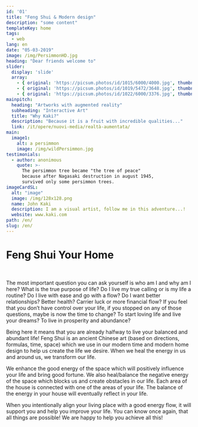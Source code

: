 ```yaml
---
id: '01'
title: "Feng Shui & Modern design"
description: "some content"
templateKey: home
tags:
  - web
lang: en
date: "05-03-2019"
image: /img/PersimmonHD.jpg
heading: "Dear friends welcome to"
slider:
  display: 'slide'
  array:
    - { original: 'https://picsum.photos/id/1015/6000/4000.jpg', thumbnail: 'https://picsum.photos/id/1015/6000/4000.jpg', originalAlt: "A wild fjord in the far north.", originalTitle: "A wild fjord in the far north.", description: "A wild fjord in the far North, admiring the infinite." }
    - { original: 'https://picsum.photos/id/1019/5472/3648.jpg', thumbnail: 'https://picsum.photos/id/1019/5472/3648.jpg', originalAlt: 'A beautiful sunset over the sea.', originalTitle: 'A beautiful sunset over the sea.', description: 'A beautiful sunset over the sea, where numerous routes of imagination depart.'}
    - { original: 'https://picsum.photos/id/1022/6000/3376.jpg', thumbnail: 'https://picsum.photos/id/1022/6000/3376.jpg', originalAlt: 'A Northern Lights.', originalTitle: 'A Northern Lights.', description: 'A northern lights with greenish hues.'}
mainpitch:
  heading: "Artworks with augmented reality"
  subheading: "Interactive Art"
  title: "Why Kaki?"
  description: "Because it is a fruit with incredible qualities..."
  link: /it/opere/nuovi-media/realtà-aumentata/
main:
  image1:
    alt: a persimmon
    image: /img/wildPersimmon.jpg
testimonials:
  - author: anonimous
    quote: >-
      The persimmon tree became "the tree of peace"
      because after Nagasaki destruction in august 1945,
      survived only some persimmon trees.
imageCardSL:
  alt: "image"
  image: /img/128x128.png
  name: John Kaki
  description: I am a visual artist, follow me in this adventure...!
  website: www.kaki.com
path: /en/
slug: /en/
---
```


# Feng Shui Your Home
<br>

The most important question you can ask yourself is who am I and why am I here? What is the true purpose of life? Do I live my true calling or is my life a routine? Do I live with ease and go with a flow? Do I want better relationships? Better health? Carrier luck or more financial flow?
If you feel that you don’t have control over your life, if you stopped on any of those questions, maybe is now the time to change? To start loving life and live your dreams? To live in prosperity and abundance?

Being here it means that you are already halfway to live your balanced and abundant life!
Feng Shui is an ancient Chinese art (based on directions, formulas, time, space) which we use in our modern time and modern home design to help us create the life we desire. When we heal the energy in us and around us, we transform our life.

We enhance the good energy of the space which will positively influence your life and bring good fortune. We also heal/balance the negative energy of the space which blocks us and create obstacles in our life. Each area of the house is connected with one of the areas of your life. The balance of the energy in your house will eventually reflect in your life.

When you intentionally align your living place with a good energy flow, it will support you and help you improve your life. You can know once again, that all things are possible! We are happy to help you achieve all this!